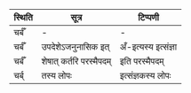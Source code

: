 | स्थिति | सूत्र | टिप्पणी |
| ----- | ------- | ------ |
| चर्बँ | - | - |
| चर्बँ | उपदेशेऽजनुनासिक इत् | अँ-इत्यस्य इत्संज्ञा |
| चर्बँ | शेषात् कर्तरि परस्मैपदम् | इति परस्मैपदम् |
| चर्ब् | तस्य लोपः | इत्संज्ञकस्य लोपः |
